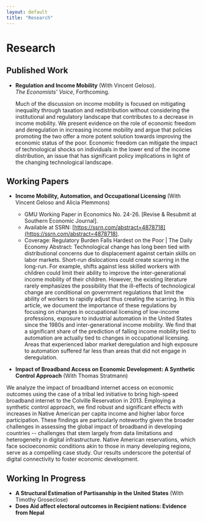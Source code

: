 ```yaml
---
layout: default
title: "Research"
---
```


# Research

## Published Work
- **Regulation and Income Mobility** (With Vincent Geloso).  
  *The Economists’ Voice*, Forthcoming.

  Much of the discussion on income mobility is focused on mitigating inequality through
taxation and redistribution without considering the institutional and regulatory landscape that
contributes to a decrease in income mobility. We present evidence on the role of economic
freedom and deregulation in increasing income mobility and argue that policies promoting the
two offer a more potent solution towards improving the economic status of the poor. Economic
freedom can mitigate the impact of technological shocks on individuals in the lower end of the
income distribution, an issue that has significant policy implications in light of the changing
technological landscape.
  

## Working Papers
- **Income Mobility, Automation, and Occupational Licensing** (With Vincent Geloso and Alicia Plemmons)  
  - GMU Working Paper in Economics No. 24-26. [Revise & Resubmit at Southern Economic Journal].  
  - Available at SSRN: [https://ssrn.com/abstract=4878718](https://ssrn.com/abstract=4878718).  
  - Coverage: Regulatory Burden Falls Hardest on the Poor | The Daily Economy
  Abstract: Technological change has long been tied with distributional concerns due to displacement against certain skills on labor markets. Short-run dislocations could create scarring in the long-run. For example, shifts against less skilled workers with children could limit their ability to improve the inter-generational income mobility of their children. However, the existing literature rarely emphasizes the possibility that the ill-effects of technological change are conditional on government regulations that limit the ability of workers to rapidly adjust thus creating the scarring. In this article, we document the importance of these regulations by focusing on changes in occupational licensing of low-income professions, exposure to industrial automation in the United States since the 1980s and inter-generational income mobility. We find that a significant share of the prediction of falling income mobility tied to automation are actually tied to changes in occupational licensing. Areas that experienced labor market deregulation and high exposure to automation suffered far less than areas that did not engage in deregulation.

- **Impact of Broadband Access on Economic Development: A Synthetic Control Approach** (With Thomas Stratmann)

We analyze the impact of broadband internet access on economic outcomes using the case of a tribal led initiative to bring high-speed broadband internet to the Colville Reservation in 2013. Employing a synthetic control approach, we find robust and significant effects with increases in Native American per capita income and higher labor force participation. These findings are particularly noteworthy given the broader challenges in assessing the  global impact of broadband in developing countries -- challenges that stem largely from data limitations and heterogeneity in digital infrastructure. Native American reservations, which face socioeconomic conditions akin to those in many developing regions, serve as a compelling case study. Our results underscore the potential of digital connectivity to foster economic development.

## Working In Progress
- **A Structural Estimation of Partisanship in the United States** (With Timothy Groseclose)
- **Does Aid affect electoral outcomes in Recipient nations: Evidence from Nepal**
